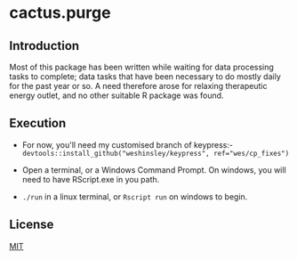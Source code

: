 # cactus.purge

## Introduction

Most of this package has been written while waiting for data processing tasks
to complete; data tasks that have been necessary to do mostly daily for the
past year or so. A need therefore arose for relaxing therapeutic energy
outlet, and no other suitable R package was found.

## Execution

* For now, you'll need my customised branch of keypress:-
  `devtools::install_github("weshinsley/keypress", ref="wes/cp_fixes")`

* Open a terminal, or a Windows Command Prompt. On windows, you will need
  to have RScript.exe in you path.

* `./run` in a linux terminal, or `Rscript run` on windows to begin.

## License
[MIT](https://choosealicense.com/licenses/mit/)
